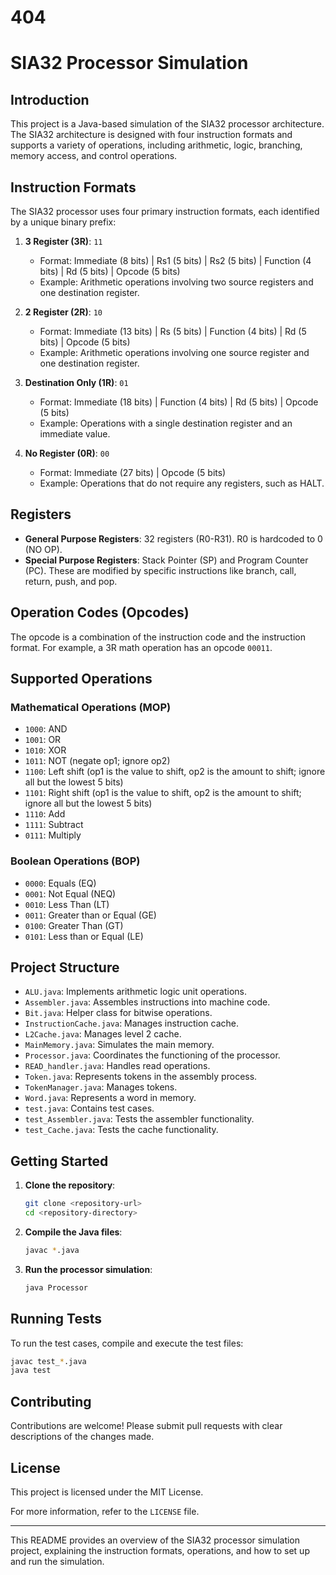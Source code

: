 # 404
# SIA32 Processor Simulation

## Introduction

This project is a Java-based simulation of the SIA32 processor architecture. The SIA32 architecture is designed with four instruction formats and supports a variety of operations, including arithmetic, logic, branching, memory access, and control operations.

## Instruction Formats

The SIA32 processor uses four primary instruction formats, each identified by a unique binary prefix:

1. **3 Register (3R)**: `11`
   - Format: Immediate (8 bits) | Rs1 (5 bits) | Rs2 (5 bits) | Function (4 bits) | Rd (5 bits) | Opcode (5 bits)
   - Example: Arithmetic operations involving two source registers and one destination register.

2. **2 Register (2R)**: `10`
   - Format: Immediate (13 bits) | Rs (5 bits) | Function (4 bits) | Rd (5 bits) | Opcode (5 bits)
   - Example: Arithmetic operations involving one source register and one destination register.

3. **Destination Only (1R)**: `01`
   - Format: Immediate (18 bits) | Function (4 bits) | Rd (5 bits) | Opcode (5 bits)
   - Example: Operations with a single destination register and an immediate value.

4. **No Register (0R)**: `00`
   - Format: Immediate (27 bits) | Opcode (5 bits)
   - Example: Operations that do not require any registers, such as HALT.

## Registers

- **General Purpose Registers**: 32 registers (R0-R31). R0 is hardcoded to 0 (NO OP).
- **Special Purpose Registers**: Stack Pointer (SP) and Program Counter (PC). These are modified by specific instructions like branch, call, return, push, and pop.

## Operation Codes (Opcodes)

The opcode is a combination of the instruction code and the instruction format. For example, a 3R math operation has an opcode `00011`.

## Supported Operations

### Mathematical Operations (MOP)

- `1000`: AND
- `1001`: OR
- `1010`: XOR
- `1011`: NOT (negate op1; ignore op2)
- `1100`: Left shift (op1 is the value to shift, op2 is the amount to shift; ignore all but the lowest 5 bits)
- `1101`: Right shift (op1 is the value to shift, op2 is the amount to shift; ignore all but the lowest 5 bits)
- `1110`: Add
- `1111`: Subtract
- `0111`: Multiply

### Boolean Operations (BOP)

- `0000`: Equals (EQ)
- `0001`: Not Equal (NEQ)
- `0010`: Less Than (LT)
- `0011`: Greater than or Equal (GE)
- `0100`: Greater Than (GT)
- `0101`: Less than or Equal (LE)

## Project Structure

- `ALU.java`: Implements arithmetic logic unit operations.
- `Assembler.java`: Assembles instructions into machine code.
- `Bit.java`: Helper class for bitwise operations.
- `InstructionCache.java`: Manages instruction cache.
- `L2Cache.java`: Manages level 2 cache.
- `MainMemory.java`: Simulates the main memory.
- `Processor.java`: Coordinates the functioning of the processor.
- `READ_handler.java`: Handles read operations.
- `Token.java`: Represents tokens in the assembly process.
- `TokenManager.java`: Manages tokens.
- `Word.java`: Represents a word in memory.
- `test.java`: Contains test cases.
- `test_Assembler.java`: Tests the assembler functionality.
- `test_Cache.java`: Tests the cache functionality.

## Getting Started

1. **Clone the repository**:
   ```sh
   git clone <repository-url>
   cd <repository-directory>
   ```

2. **Compile the Java files**:
   ```sh
   javac *.java
   ```

3. **Run the processor simulation**:
   ```sh
   java Processor
   ```

## Running Tests

To run the test cases, compile and execute the test files:
```sh
javac test_*.java
java test
```

## Contributing

Contributions are welcome! Please submit pull requests with clear descriptions of the changes made.

## License

This project is licensed under the MIT License.

For more information, refer to the `LICENSE` file.

---

This README provides an overview of the SIA32 processor simulation project, explaining the instruction formats, operations, and how to set up and run the simulation.
